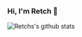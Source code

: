 ### Hi, I'm Retch 👋



![Retchs's github stats](https://github-readme-stats.vercel.app/api?username=Retch&count_private=true&include_all_commits=true&theme=Gradient)
</br>



<!--
**Retch/Retch** is a ✨ _special_ ✨ repository because its `README.md` (this file) appears on your GitHub profile.



Here are some ideas to get you started:

- 🔭 I’m currently working on ...
- 🌱 I’m currently learning ...
- 👯 I’m looking to collaborate on ...
- 🤔 I’m looking for help with ...
- 💬 Ask me about ...
- 📫 How to reach me: ...
- 😄 Pronouns: ...
- ⚡ Fun fact: ...
-->
